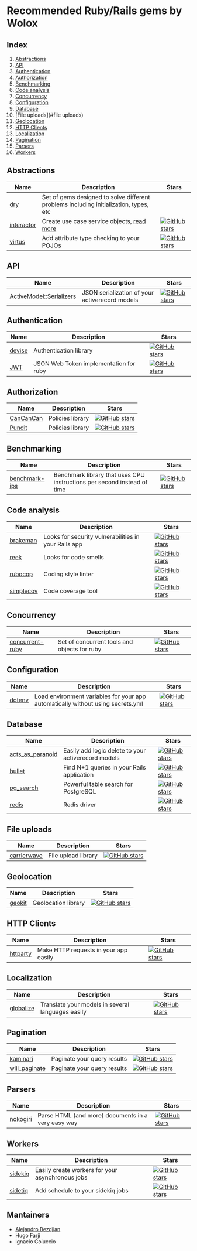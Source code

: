 # Recommended Ruby/Rails gems by Wolox

## Index

  1. [Abstractions](#abstractions)
  1. [API](#api)
  1. [Authentication](#authentication)
  1. [Authorization](#authorization)
  1. [Benchmarking](#benchmarking)
  1. [Code analysis](#code-analysis)
  1. [Concurrency](#concurrency)
  1. [Configuration](#configuration)
  1. [Database](#database)
  1. [File uploads](#file uploads)
  1. [Geolocation](#geolocation)
  1. [HTTP Clients](#http-clients)
  1. [Localization](#localization)
  1. [Pagination](#pagination)
  1. [Parsers](#parsers)
  1. [Workers](#workers)

## Abstractions

|Name|Description|Stars|
|-----|-----|-----|
|[dry](https://github.com/dry-rb)|Set of gems designed to solve different problems including initialization, types, etc||
|[interactor](https://github.com/collectiveidea/interactor)|Create use case service objects, [read more](https://8thlight.com/blog/uncle-bob/2012/08/13/the-clean-architecture.html)|[![GitHub stars](https://img.shields.io/github/stars/collectiveidea/interactor.svg?style=social&label=Star)](https://github.com/collectiveidea/interactor)|
|[virtus](https://github.com/solnic/virtus)|Add attribute type checking to your POJOs|[![GitHub stars](https://img.shields.io/github/stars/solnic/virtus.svg?style=social&label=Star)](https://github.com/solnic/virtus)|

## API

|Name|Description|Stars|
|-----|-----|-----|
|[ActiveModel::Serializers](https://github.com/rails-api/active_model_serializers)|JSON serialization of your activerecord models|[![GitHub stars](https://img.shields.io/github/stars/rails-api/active_model_serializers.svg?style=social&label=Star)](https://github.com/rails-api/active_model_serializers)|

## Authentication

|Name|Description|Stars|
|-----|-----|-----|
|[devise](https://github.com/plataformatec/devise)|Authentication library|[![GitHub stars](https://img.shields.io/github/stars/plataformatec/devise.svg?style=social&label=Star)](https://github.com/plataformatec/devise)|
|[JWT](https://github.com/jwt/ruby-jwt)|JSON Web Token implementation for ruby|[![GitHub stars](https://img.shields.io/github/stars/jwt/ruby-jwt.svg?style=social&label=Star)](https://github.com/jwt/ruby-jwt)|

## Authorization

|Name|Description|Stars|
|-----|-----|-----|
|[CanCanCan](https://github.com/CanCanCommunity/cancancan)|Policies library|[![GitHub stars](https://img.shields.io/github/stars/CanCanCommunity/cancancan.svg?style=social&label=Star)](https://github.com/CanCanCommunity/cancancan)|
|[Pundit](https://github.com/elabs/pundit)|Policies library|[![GitHub stars](https://img.shields.io/github/stars/elabs/pundit.svg?style=social&label=Star)](https://github.com/elabs/pundit)|

## Benchmarking

|Name|Description|Stars|
|-----|-----|-----|
|[benchmark-ips](https://github.com/evanphx/benchmark-ips)|Benchmark library that uses CPU instructions per second instead of time|[![GitHub stars](https://img.shields.io/github/stars/evanphx/benchmark-ips.svg?style=social&label=Star)](https://github.com/evanphx/benchmark-ips)|

## Code analysis

|Name|Description|Stars|
|-----|-----|-----|
|[brakeman](https://github.com/presidentbeef/brakeman)|Looks for security vulnerabilities in your Rails app|[![GitHub stars](https://img.shields.io/github/stars/presidentbeef/brakeman.svg?style=social&label=Star)](https://github.com/presidentbeef/brakeman)|
|[reek](https://github.com/troessner/reek)|Looks for code smells|[![GitHub stars](https://img.shields.io/github/stars/troessner/reek.svg?style=social&label=Star)](https://github.com/troessner/reek)|
|[rubocop](https://github.com/bbatsov/rubocop)|Coding style linter|[![GitHub stars](https://img.shields.io/github/stars/bbatsov/rubocop.svg?style=social&label=Star)](https://github.com/bbatsov/rubocop)|
|[simplecov](https://github.com/colszowka/simplecov)|Code coverage tool|[![GitHub stars](https://img.shields.io/github/stars/colszowka/simplecov.svg?style=social&label=Star)](https://github.com/colszowka/simplecov)|

## Concurrency

|Name|Description|Stars|
|-----|-----|-----|
|[concurrent-ruby](https://github.com/ruby-concurrency/concurrent-ruby)|Set of concurrent tools and objects for ruby|[![GitHub stars](https://img.shields.io/github/stars/ruby-concurrency/concurrent-ruby.svg?style=social&label=Star)](https://github.com/ruby-concurrency/concurrent-ruby)|

## Configuration

|Name|Description|Stars|
|-----|-----|-----|
|[dotenv](https://github.com/bkeepers/dotenv)|Load environment variables for your app automatically without using secrets.yml|[![GitHub stars](https://img.shields.io/github/stars/bkeepers/dotenv.svg?style=social&label=Star)](https://github.com/bkeepers/dotenv)|


## Database

|Name|Description|Stars|
|-----|-----|-----|
|[acts_as_paranoid](https://github.com/ActsAsParanoid/acts_as_paranoid)|Easily add logic delete to your activerecord models|[![GitHub stars](https://img.shields.io/github/stars/ActsAsParanoid/acts_as_paranoid.svg?style=social&label=Star)](https://github.com/ActsAsParanoid/acts_as_paranoid)|
|[bullet](https://github.com/flyerhzm/bullet)|Find N+1 queries in your Rails application|[![GitHub stars](https://img.shields.io/github/stars/flyerhzm/bullet.svg?style=social&label=Star)](https://github.com/flyerhzm/bullet)|
|[pg_search](https://github.com/Casecommons/pg_search)|Powerful table search for PostgreSQL|[![GitHub stars](https://img.shields.io/github/stars/Casecommons/pg_search.svg?style=social&label=Star)](https://github.com/Casecommons/pg_search)|
|[redis](https://github.com/redis/redis-rb)|Redis driver|[![GitHub stars](https://img.shields.io/github/stars/redis/redis-rb.svg?style=social&label=Star)](https://github.com/redis/redis-rb)|

## File uploads

|Name|Description|Stars|
|-----|-----|-----|
|[carrierwave](https://github.com/carrierwaveuploader/carrierwave)|File upload library|[![GitHub stars](https://img.shields.io/github/stars/carrierwaveuploader/carrierwave.svg?style=social&label=Star)](https://github.com/carrierwaveuploader/carrierwave)|

## Geolocation

|Name|Description|Stars|
|-----|-----|-----|
|[geokit](https://github.com/geokit/geokit)|Geolocation library|[![GitHub stars](https://img.shields.io/github/stars/geokit/geokit.svg?style=social&label=Star)](https://github.com/geokit/geokit)|

## HTTP Clients

|Name|Description|Stars|
|-----|-----|-----|
|[httparty](https://github.com/jnunemaker/httparty)|Make HTTP requests in your app easily|[![GitHub stars](https://img.shields.io/github/stars/jnunemaker/httparty.svg?style=social&label=Star)](https://github.com/jnunemaker/httparty)|

## Localization

|Name|Description|Stars|
|-----|-----|-----|
|[globalize](https://github.com/globalize/globalize)|Translate your models in several languages easily|[![GitHub stars](https://img.shields.io/github/stars/globalize/globalize.svg?style=social&label=Star)](https://github.com/globalize/globalize)|

## Pagination

|Name|Description|Stars|
|-----|-----|-----|
|[kaminari](https://github.com/kaminari/kaminari)|Paginate your query results|[![GitHub stars](https://img.shields.io/github/stars/kaminari/kaminari.svg?style=social&label=Star)](https://github.com/kaminari/kaminari)|
|[will_paginate](https://github.com/mislav/will_paginate)|Paginate your query results|[![GitHub stars](https://img.shields.io/github/stars/mislav/will_paginate.svg?style=social&label=Star)](https://github.com/mislav/will_paginate)|

## Parsers

|Name|Description|Stars|
|-----|-----|-----|
|[nokogiri](https://github.com/sparklemotion/nokogiri)|Parse HTML (and more) documents in a very easy way|[![GitHub stars](https://img.shields.io/github/stars/sparklemotion/nokogiri.svg?style=social&label=Star)](https://github.com/sparklemotion/nokogiri)|

## Workers

|Name|Description|Stars|
|-----|-----|-----|
|[sidekiq](https://github.com/mperham/sidekiq)|Easily create workers for your asynchronous jobs|[![GitHub stars](https://img.shields.io/github/stars/mperham/sidekiq.svg?style=social&label=Star)](https://github.com/mperham/sidekiq)|
|[sidetiq](https://github.com/endofunky/sidetiq)|Add schedule to your sidekiq jobs|[![GitHub stars](https://img.shields.io/github/stars/endofunky/sidetiq.svg?style=social&label=Star)](https://github.com/endofunky/sidetiq)|

## Mantainers

  * [Alejandro Bezdjian](https://github.com/alebian)
  * Hugo Farji
  * Ignacio Coluccio

